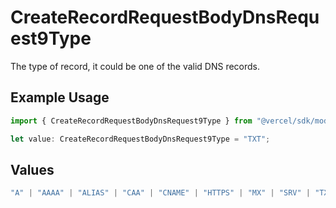 # CreateRecordRequestBodyDnsRequest9Type

The type of record, it could be one of the valid DNS records.

## Example Usage

```typescript
import { CreateRecordRequestBodyDnsRequest9Type } from "@vercel/sdk/models/createrecordop.js";

let value: CreateRecordRequestBodyDnsRequest9Type = "TXT";
```

## Values

```typescript
"A" | "AAAA" | "ALIAS" | "CAA" | "CNAME" | "HTTPS" | "MX" | "SRV" | "TXT" | "NS"
```